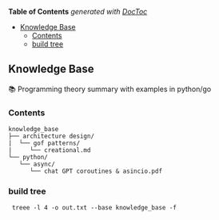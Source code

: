 <!-- START doctoc generated TOC please keep comment here to allow auto update -->
<!-- DON'T EDIT THIS SECTION, INSTEAD RE-RUN doctoc TO UPDATE -->
**Table of Contents**  *generated with [DocToc](https://github.com/thlorenz/doctoc)*

- [Knowledge Base](#knowledge-base)
  - [Contents](#contents)
  - [build tree](#build-tree)

<!-- END doctoc generated TOC please keep comment here to allow auto update -->

## Knowledge Base 

:books: Programming theory summary with examples in python/go

### Contents

    knowledge_base
    ├── architecture design/
    |  └── gof patterns/
    |     └── creational.md
    └── python/
       └── async/
          └── chat GPT coroutines & asincio.pdf

### build tree
` treee -l 4 -o out.txt --base knowledge_base -f`
